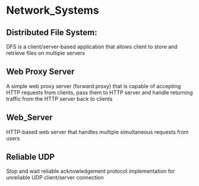 # Network_Systems

## Distributed File System: 
  DFS is a client/server-based application that allows client to store and retrieve files on multiple servers
## Web Proxy Server
  A simple web proxy server (forward proxy) that is capable of accepting HTTP requests from clients, pass them to HTTP server and handle returning traffic from the HTTP server back to clients

## Web_Server
  HTTP-based web server that handles multiple simultaneous requests from users

## Reliable UDP
  Stop and wait reliable acknowledgement protocol implementation for unreliable UDP client/server connection
  
